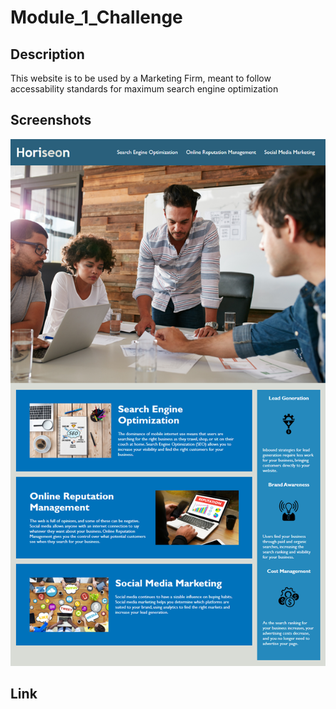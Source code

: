 # Module_1_Challenge

## Description

This website is to be used by a Marketing Firm, meant to follow accessability standards for maximum search engine optimization

## Screenshots

![screenshot](Assets/01-html-css-git-homework-demo.png)

## Link

